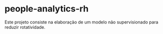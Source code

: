 # people-analytics-rh
Este projeto consiste na elaboração de um modelo não supervisionado para reduzir rotatividade.
